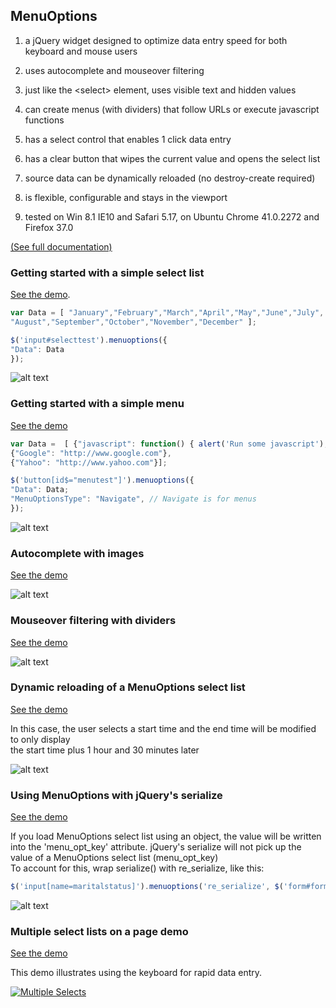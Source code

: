 ## MenuOptions ##

1. a jQuery widget designed to optimize data entry speed for both keyboard and mouse users

2. uses autocomplete and mouseover filtering                                       

3. just like the  &lt;select&gt; element, uses visible text and hidden values

4. can create menus (with dividers) that follow URLs or execute javascript functions            

5. has a select control that enables 1 click data entry                         

6. has a clear button that wipes the current value and opens the select list       

7. source data can be dynamically reloaded (no destroy-create required)

8. is flexible, configurable and stays in the viewport  

9. tested on Win 8.1 IE10 and Safari 5.17, on Ubuntu Chrome 41.0.2272 and Firefox 37.0

[(See full documentation)](http://menuoptions.readthedocs.org/en/latest/)

### Getting started with a simple select list
[See the demo](http://www.menuoptions.org/examples/QuickStartSelect.html).

```javascript
var Data = [ "January","February","March","April","May","June","July",
"August","September","October","November","December" ];

$('input#selecttest').menuoptions({
"Data": Data
});
```
![alt text](http://www.menuoptions.org/examples/images/SimpleSelect.jpg "select list image")

### Getting started with a simple menu

[See the demo](http://www.menuoptions.org/examples/QuickStartMenu.html)

```javascript
var Data =  [ {"javascript": function() { alert('Run some javascript'); }},
{"Google": "http://www.google.com"},
{"Yahoo": "http://www.yahoo.com"}];

$('button[id$="menutest"]').menuoptions({
"Data": Data;
"MenuOptionsType": "Navigate", // Navigate is for menus
});
```
![alt text](http://www.menuoptions.org/examples/images/SimpleMenu.jpg "simple menu image")

### Autocomplete with images
[See the demo](http://www.menuoptions.org/examples/SelectWithImages.html)

![alt text](http://www.menuoptions.org/examples/images/AutoCompWithImgs.jpg "autocomplete with images")


### Mouseover filtering with dividers
[See the demo](http://www.menuoptions.org/examples/Dividers.html)

![alt text](http://www.menuoptions.org/examples/images/MenuWithMOandDivs.jpg "mouseover filtering with dividers")


### Dynamic reloading of a MenuOptions select list
[See the demo](http://www.menuoptions.org/examples/ReloadMenuOptions.html)

In this case, the user selects a start time and the end time will be modified to only display<br />
the start time plus 1 hour and 30 minutes later<br />

![alt text](http://www.menuoptions.org/examples/images/Reload.png "dynamic reload of MenuOptions select list")

### Using MenuOptions with jQuery's serialize
[See the demo](http://www.menuoptions.org/examples/Serialize.html)

If you load MenuOptions select list using an object, the value will be written into the 'menu_opt_key'
attribute.  jQuery's serialize will not pick up the value of a MenuOptions select list (menu_opt_key)<br />
To account for this, wrap serialize() with re_serialize, like this:<br />

```javascript
$('input[name=maritalstatus]').menuoptions('re_serialize', $('form#form1').serialize());
```

![alt text](http://www.menuoptions.org/examples/images/re_serialize.png "using MenuOptions with serialize() ")
### Multiple select lists on a page demo

[See the demo](http://www.menuoptions.org/examples/MultiSelect.html)

This demo illustrates using the keyboard for rapid data entry.

[![Multiple Selects](http://www.menuoptions.org/examples/images/MultiSelects.png "using MenuOptions with multiple select lists ")](http://www.menuoptions.org/examples/MultiSelect.html)

